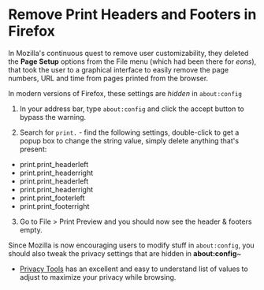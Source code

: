 # Remove Print Headers and Footers in Firefox
In Mozilla's continuous quest to remove user customizability, they deleted the **Page Setup** options from the File menu (which had been there for *eons*), that took the user to a graphical interface to easily remove the page numbers, URL and time from pages printed from the browser.

In modern versions of Firefox, these settings are *hidden* in `about:config`

1. In your address bar, type `about:config` and click the accept button to bypass the warning.

2. Search for `print.` - find the following settings, double-click to get a popup box to change the string value, simply delete anything that's present:
- print.print_headerleft
- print.print_headerright
- print.print_headerleft
- print.print_headerright
- print.print_footerleft
- print.print_footerright

3. Go to File > Print Preview and you should now see the header & footers empty.

Since Mozilla is now encouraging users to modify stuff in `about:config`, you should also tweak the privacy settings that are hidden in **about:config**~
- [Privacy Tools](https://www.privacytools.io/browsers/#about_config) has an excellent and easy to understand list of values to adjust to maximize your privacy while browsing.
